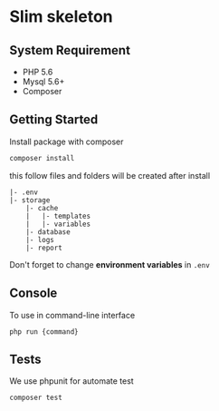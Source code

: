 # Slim skeleton

## System Requirement
- PHP 5.6
- Mysql 5.6+
- Composer

## Getting Started
Install package with composer

```php
composer install
```
this follow files and folders will be created after install

```
|- .env
|- storage
    |- cache
    |   |- templates
    |   |- variables
    |- database
    |- logs
    |- report
```
Don't forget to change __environment variables__ in `.env`

## Console

To use in command-line interface

```
php run {command}
```

## Tests

We use phpunit for automate test

```php
composer test

```

